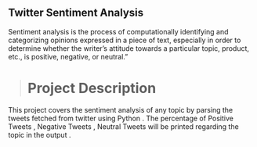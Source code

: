 ## **Twitter Sentiment Analysis** ##
Sentiment analysis is the process of computationally identifying and categorizing opinions expressed in a piece of text, especially in order to determine whether the writer’s attitude towards a particular topic, product, etc., is positive, negative, or neutral.”

># Project Description
This project covers the sentiment analysis of any topic by parsing the tweets fetched from twitter using Python . 
The percentage of Positive Tweets , Negative Tweets , Neutral Tweets will be printed regarding the topic in the output .
